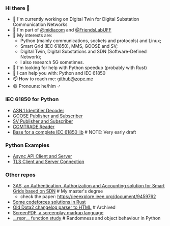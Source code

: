 ### Hi there 👋

- 🔭 I'm currently working on Digital Twin for Digital Substation Communication Networks
- :satellite:	I'm part of [@midiacom](https://github.com/midiacom) and [@FriendsLabUFF](https://github.com/FriendsLabUFF)
- 🌱 My interests are:
  - Python (mainly communications, sockets and protocols) and Linux;
  - Smart Grid (IEC 61850), MMS, GOOSE and SV;
  - Digital Twin, Digital Substations and SDN (Software-Defined Network);
  - I also research 5G sometimes.
- 🤔 I'm looking for help with Python speedup (probably with Rust)
- 💬 I can help you with: Python and IEC 61850
- 📫 How to reach me: github@zope.me
- 😄 Pronouns: he/him :male_sign:

### IEC 61850 for Python

- [ASN.1 Identifier Decoder](https://github.com/arthurazs/asn)
- [GOOSE Publisher and Subscriber](https://github.com/arthurazs/pygoose)
- [SV Publisher and Subscriber](https://github.com/arthurazs/pysv)
- [COMTRADE Reader](https://github.com/arthurazs/pytrade)
- [Base for a complete IEC 61850 lib](https://github.com/arthurazs/py61850)  # NOTE: Very early draft

### Python Examples

- [Async API Client and Server](https://github.com/arthurazs/python-api)
- [TLS Client and Server Connection](https://github.com/arthurazs/python-tls)

### Other repos

- [3AS, an Authentication, Authorization and Accounting solution for Smart Grids based on SDN](https://github.com/arthurazs/3AS) #  My master's degree
  - check the paper: https://ieeexplore.ieee.org/document/9459762
- [Some codeforces solutions in Rust](https://github.com/arthurazs/codeforces)
- [Old Dota2 changelog parser to HTML](https://github.com/arthurazs/dotapatch)  # Archived
- [ScreenPDF, a screenplay markup language](https://github.com/arthurazs/ScreenPDF)
- [\_\_repr\_\_ function study](https://gist.github.com/arthurazs/2a9e7ec13cbc18edc19195fb2f224622) # Randomness and object behaviour in Python
